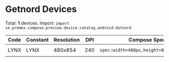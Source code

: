 # Getnord Devices

Total: **1** devices. Import: `import se.premex.compose.preview.device.catalog.android.Getnord`

| Code | Constant | Resolution | DPI | Compose Spec | Preview Usage |
|------|----------|------------|-----|-------------|---------------|
| LYNX | LYNX | 480x854 | 240 | `spec:width=480px,height=854px,dpi=240` | `@Preview(device = Getnord.LYNX)` |

<!-- Generated automatically. Do not edit manually. -->
